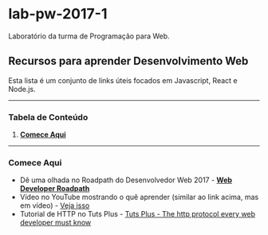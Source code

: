 # lab-pw-2017-1
Laboratório da turma de Programação para Web.

## Recursos para aprender Desenvolvimento Web
Esta lista é um conjunto de links úteis focados em Javascript, React e Node.js.

---

### Tabela de Conteúdo
1. **[Comece Aqui](#comece-aqui)**

---
### Comece Aqui
* Dê uma olhada no Roadpath do Desenvolvedor Web 2017 - [**Web Developer Roadpath**](https://github.com/kamranahmedse/developer-roadmap)
* Vídeo no YouTube mostrando o quê aprender (similar ao link acima, mas em vídeo) - [Veja isso](https://www.youtube.com/watch?v=pB0WvcxTbCA)
* Tutorial de HTTP no Tuts Plus - [Tuts Plus - The http protocol every web developer must know](https://code.tutsplus.com/tutorials/http-the-protocol-every-web-developer-must-know-part-1--net-31177)